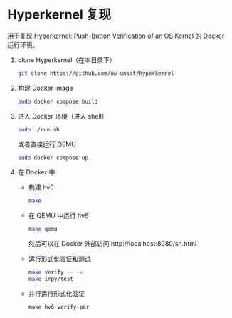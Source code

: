 # Hyperkernel 复现

用于复现 [Hyperkernel: Push-Button Verification of an OS Kernel](https://dl.acm.org/doi/10.1145/3132747.3132748) 的 Docker 运行环境。

1.  clone Hyperkernel（在本目录下）

    ```bash
    git clone https://github.com/uw-unsat/hyperkernel
    ```

2.  构建 Docker image

    ```bash
    sudo docker compose build
    ```

3.  进入 Docker 环境（进入 shell）

    ```bash
    sudo ./run.sh
    ```

    或者直接运行 QEMU

    ```bash
    sudo docker compose up
    ```

4.  在 Docker 中:

    -   构建 hv6

        ```bash
        make
        ```

    -   在 QEMU 中运行 hv6

        ```bash
        make qemu
        ```

        然后可以在 Docker 外部访问 http://localhost:8080/sh.html

    -   运行形式化验证和测试

        ```bash
        make verify -- -v
        make irpy/test
        ```

    -   并行运行形式化验证

        ```
        make hv6-verify-par
        ```

